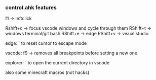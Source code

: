 ### control.ahk features

f1 -> leftclick

Rshift+c -> focus vscode windows and cycle through them
RShift+t -> windows terminal/git bash
RShift+e -> edge
RShift+v -> visual studio

edge: ` to reset cursor to escape mode

vscode: f9 -> removes all breakpoints before setting a new one

explorer: ` to open the current directory in vscode

also some minecraft macros (not hacks)